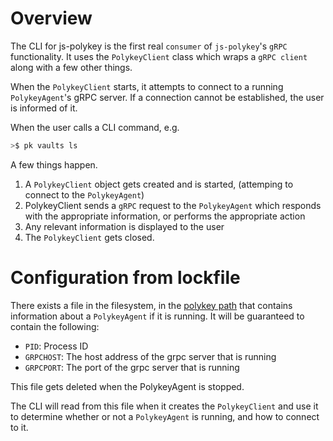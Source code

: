 # Overview
The CLI for js-polykey is the first real `consumer` of `js-polykey`'s `gRPC` functionality. It uses the `PolykeyClient` class which wraps a `gRPC client` along with a few other things.

When the `PolykeyClient` starts, it attempts to connect to a running `PolykeyAgent`'s gRPC server. If a connection cannot be established, the user is informed of it.

When the user calls a CLI command, e.g.
```bash
>$ pk vaults ls
```

A few things happen.
1. A `PolykeyClient` object gets created and is started, (attemping to connect to the `PolykeyAgent`)
2. PolykeyClient sends a `gRPC` request to the `PolykeyAgent` which responds with the appropriate information, or performs the appropriate action
3. Any relevant information is displayed to the user
4. The `PolykeyClient` gets closed.

# Configuration from lockfile

There exists a file in the filesystem, in the [polykey path](https://github.com/MatrixAI/js-polykey/wiki#polykey-directory) that contains information about a `PolykeyAgent` if it is running.
It will be guaranteed to contain the following:
* `PID`: Process ID
* `GRPCHOST`: The host address of the grpc server that is running
* `GRPCPORT`: The port of the grpc server that is running

This file gets deleted when the PolykeyAgent is stopped.

The CLI will read from this file when it creates the `PolykeyClient` and use it to determine whether or not a `PolykeyAgent` is running, and how to connect to it. 